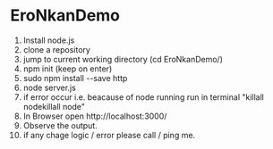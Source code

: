 # EroNkanDemo

1. Install node.js 
2. clone a repository 
3. jump to current working directory (cd EroNkanDemo/)
4. npm init (keep on enter)
5. sudo npm install --save http
6. node server.js
7. if error occur i.e. beacause of node running run in terminal "killall nodekillall node"
8. In Browser open http://localhost:3000/
9. Observe the output.
10. if any chage logic / error  please call / ping me.
